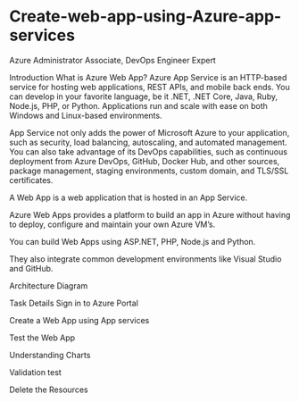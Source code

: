 # Create-web-app-using-Azure-app-services
Azure Administrator Associate,  DevOps Engineer Expert 

Introduction
What is Azure Web App?
Azure App Service is an HTTP-based service for hosting web applications, REST APIs, and mobile back ends. You can develop in your favorite language, be it .NET, .NET Core, Java, Ruby, Node.js, PHP, or Python. Applications run and scale with ease on both Windows and Linux-based environments.

App Service not only adds the power of Microsoft Azure to your application, such as security, load balancing, autoscaling, and automated management. You can also take advantage of its DevOps capabilities, such as continuous deployment from Azure DevOps, GitHub, Docker Hub, and other sources, package management, staging environments, custom domain, and TLS/SSL certificates.

A Web App is a web application that is hosted in an App Service.

Azure Web Apps provides a platform to build an app in Azure without having to deploy, configure and maintain your own Azure VM’s.

You can build Web Apps using ASP.NET, PHP, Node.js and Python.

They also integrate common development environments like Visual Studio and GitHub.

Architecture Diagram


Task Details
Sign in to Azure Portal

Create a Web App using App services

Test the Web App

Understanding Charts

Validation test

Delete the Resources
